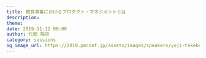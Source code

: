 ```yaml
---
title: 教育事業におけるプロダクト・マネジメントとは
description: 
theme: 
date: 2019-11-12 00:00
author: 竹部 陽司
category: sessions
og_image_url: https://2019.pmconf.jp/assets/images/speakers/yoji-takebe.png
---
```



